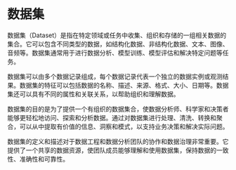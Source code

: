 # 数据集

数据集（Dataset）是指在特定领域或任务中收集、组织和存储的一组相关数据的集合。它可以包含不同类型的数据，如结构化数据、非结构化数据、文本、图像、音频等。数据集通常用于进行数据分析、模型训练、模型评估和解决特定问题等任务。

数据集可以由多个数据记录组成，每个数据记录代表一个独立的数据实例或观测结果。数据集的特征可以包括数据的名称、描述、来源、格式、大小、日期等。数据集还可以具有不同的属性和关联关系，以帮助组织和理解数据。

数据集的目的是为了提供一个有组织的数据集合，使数据分析师、科学家和决策者能够更轻松地访问、探索和分析数据。通过对数据集进行处理、清洗、转换和聚合，可以从中提取有价值的信息、洞察和模式，以支持业务决策和解决实际问题。

数据集的定义和描述对于数据工程和数据分析团队的协作和数据治理非常重要。它提供了一个共享的数据资源，使团队成员能够理解和使用数据集，保持数据的一致性、准确性和可靠性。
